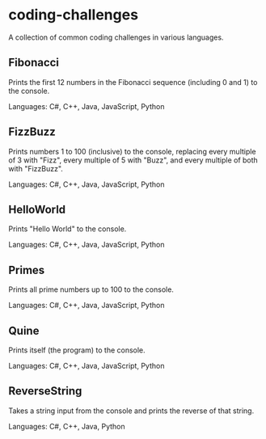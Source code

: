 # coding-challenges

A collection of common coding challenges in various languages.

## Fibonacci

Prints the first 12 numbers in the Fibonacci sequence (including 0 and 1) to the console.

Languages: C#, C++, Java, JavaScript, Python

## FizzBuzz

Prints numbers 1 to 100 (inclusive) to the console, replacing every multiple of 3 with "Fizz", every multiple of 5 with "Buzz", and every multiple of both with "FizzBuzz".

Languages: C#, C++, Java, JavaScript, Python

## HelloWorld

Prints "Hello World" to the console.

Languages: C#, C++, Java, JavaScript, Python

## Primes

Prints all prime numbers up to 100 to the console.

Languages: C#, C++, Java, JavaScript, Python

## Quine

Prints itself (the program) to the console.

Languages: C#, C++, Java, JavaScript, Python

## ReverseString

Takes a string input from the console and prints the reverse of that string.

Languages: C#, C++, Java, Python
